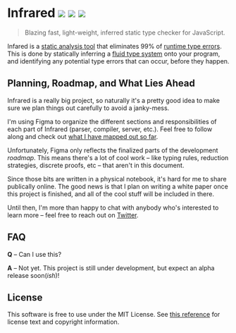 # Infrared <a href="#"><img src="https://travis-ci.org/nickzuber/infrared.svg?branch=master" /></a> <a href="#"><img src="https://img.shields.io/badge/project-active-brightgreen.svg" /></a> <a href="#"><img src="https://img.shields.io/badge/license-MIT%20Licence-blue.svg" /></a>

> Blazing fast, light-weight, inferred static type checker for JavaScript.

Infared is a [static analysis tool](https://stackoverflow.com/questions/49716/what-is-static-code-analysis) that eliminates 99% of [runtime type errors](https://techterms.com/definition/runtime_error). This is done by statically inferring a [fluid type system](#) onto your program, and identifying any potential type errors that can occur, before they happen.

## Planning, Roadmap, and What Lies Ahead

Infrared is a really big project, so naturally it's a pretty good idea to make sure we plan things out carefully to avoid a janky-mess.

I'm using Figma to organize the different sections and responsibilities of each part of Infrared (parser, compiler, server, etc.). Feel free to follow along and check out [what I have mapped out so far](https://www.figma.com/file/VLacrQPUdTH19kJSiGy5zCzu/workflow?node-id=0%3A1).

Unfortunately, Figma only reflects the finalized parts of the development _roadmap_. This means there's a lot of cool work – like typing rules, reduction strategies, discrete proofs, etc – that aren't in this document.

Since those bits are written in a physical notebook, it's hard for me to share publically online. The good news is that I plan on writing a white paper once this project is finished, and all of the cool stuff will be included in there.

Until then, I'm more than happy to chat with anybody who's interested to learn more – feel free to reach out on [Twitter](https://twitter.com/nick_zuber/).

## FAQ

**Q** – Can I use this?

**A** – Not yet. This project is still under development, but expect an alpha release soon(_ish_)!

## License

This software is free to use under the MIT License. See [this reference](https://opensource.org/licenses/MIT) for license text and copyright information.
